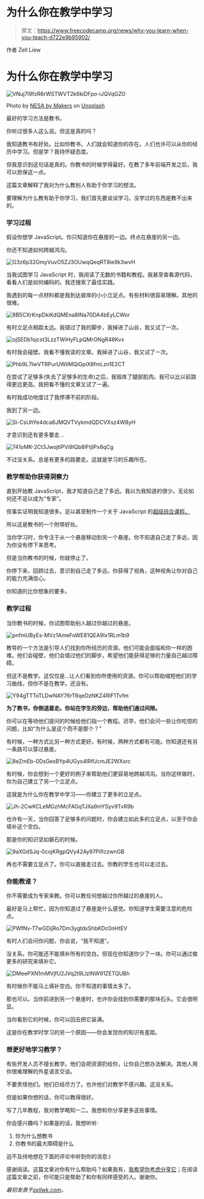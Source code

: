 # 为什么你在教学中学习

> 原文：<https://www.freecodecamp.org/news/why-you-learn-when-you-teach-d722e9b95902/>

作者 Zell Liew

# 为什么你在教学中学习

![VNuj7l9fzR6rWSTWVT2k6kiDFpo-iJQVqGZO](img/c5d094838bb1b05ddf70f132b5f216b0.png)

Photo by [NESA by Makers](https://unsplash.com/photos/BVr3XaBiWLU?utm_source=unsplash&utm_medium=referral&utm_content=creditCopyText) on [Unsplash](https://unsplash.com/search/photos/teach?utm_source=unsplash&utm_medium=referral&utm_content=creditCopyText)

最好的学习方法是教书。

你听过很多人这么说。但这是真的吗？

我知道教书有好处。比如你教书，人们就会知道你的存在。人们也许可以从你的经历中学习。但是学？我持怀疑态度。

但我意识到这句话是真的。你教书的时候学得最好。在教了多年前端开发之后，我可以担保这一点。

这篇文章解释了我对为什么教别人有助于你学习的想法。

要理解为什么教有助于你学习，我们首先要谈谈学习。没学过的东西是教不出来的。

### 学习过程

假设你想学 JavaScript。你只知道你在悬崖的一边。终点在悬崖的另一边。

你还不知道如何跨越鸿沟。

![G3z6p32GmyVuvO5ZJ3OUwqQeqRT8ie9k3wvH](img/4c8b6e9c2b44c92817d67df5d83f69ac.png)

当我试图学习 JavaScript 时，我阅读了无数的书籍和教程。我甚至查看源代码，看看人们是如何编码的。我还搜索了最佳实践。

我遇到的每一点材料都是我到达彼岸的小小立足点。有些材料很容易理解。其他的很难。

![8B5CXrKnpDkiKdQMEna8INa70DA4bEyLCWor](img/ac41101d110d8837b2b5638ba9c83f76.png)

有时立足点相距太远。我错过了我的脚步，我掉进了山谷，我又试了一次。

![ojSEDb1sjcst3LzzTWiHyFLpQMrONgR48Kvx](img/5d77fc38366d7b60f52edca58b2424f1.png)

有时我会碰壁。我看不懂我读的文章。我掉进了山谷，我又试了一次。

![Phb9L7IwVTRPurUWIiMQiGpiX8fmLzn1E2CT](img/f9b9b62c2da93e2943bd7b84afe7b28e.png)

在尝试了足够多(失去了足够多的生命)之后，我锻炼了腿部肌肉。我可以比以前跳得更远更高。我把看不懂的文章又试了一遍。

有时我成功地度过了我停滞不前的阶段。

我到了另一边。

![Si-CsUhYe4dca6JMQVTVykmdQDCVXsz4W8yH](img/1a9ab8d6e75ba94b0bb2b04b16b8a51c.png)

才意识到还有更多要走…

![741oMK-2Ct3JwojtIPVi9IQb8lFtjlPx8qCg](img/4d19926d2c11975a8429ca9d6ced9b1b.png)

不过没关系。总是有更多的路要走。这就是学习的乐趣所在。

### 教学帮助你获得洞察力

直到开始教 JavaScript，我才知道自己走了多远。我以为我知道的很少。无论如何还不足以成为“专家”。

但事实证明我知道很多。足以甚至制作一个关于 JavaScript 的[超级综合课程。](https://learnjavascript.today/)

所以这是教书的一个附带好处。

当你学习时，你专注于从一个悬崖移动到另一个悬崖。你不知道自己走了多远，因为你没有停下来思考。

但是当你教书的时候，你就停止了。

你停下来，回顾过去，意识到自己走了多远。你获得了视角，这种视角让你对自己的能力充满信心。

你知道的比你想象的要多。

### 教学过程

当你教书的时候，你试图帮助别人越过你越过的悬崖。

![pnfmUByEs-MVz1AmeFoWE81QEA9Ix1RLm1b9](img/d07c29e8ab37d18a00182197bfc044c8.png)

教导的一个方法是引导人们找到你所经历的资源。他们可能会面临和你一样的困难。他们会碰壁，他们会错过他们的脚步。希望他们能获得足够的力量自己越过障碍。

但这不是教学。这仅仅是…让人们看到你所使用的资源。你可以帮助缩短他们的学习曲线，但你不是在教学。还没有。

![Y94gTTToTLDwNAY76rT6qeDzNKZ4RlF1Tvfm](img/4d8626ea89e840d483b70b7e9f61a97f.png)

**为了教书，你倒退着走。你站在学生的旁边，帮助他们通过间隙。**

你可以在等待他们提问的时候给他们指一个教程。迟早，他们会问一些让你吃惊的问题，比如“为什么是这个而不是那个？”

有时候，一种方式比另一种方式更好。有时候，两种方式都有可能。你知道还有另一条路可以穿过悬崖。

![8eZmEb-0DsGexBYp4UGys4lRfUcmJE2WXxrc](img/e56b017a92b9b22f79c0f17b7066bd8c.png)

有时候，你会想到一个更好的例子来帮助他们更容易地跨越鸿沟。当你这样做时，你为自己建立了另一个立足点。

这就是为什么你在教学中学习——你建立了更多的立足点。

![Jh-2CwKCLeMGzhMcFAGqTJXa9mYSyv9TvR9b](img/c1f6a28ee4f88bb73d32f8a982686b9f.png)

也许有一天，当你回答了足够多的问题时，你会建立如此多的立足点，以至于你会填补这个空白。

那是你的知识坚如磐石的时候。

![9aXGdSJq-0cojKRgpQVy42Ay97PifIczwnGB](img/31fad2663a3b1aa643505e0d991a9a76.png)

再也不需要立足点了。你可以直接走过去。你教的学生也可以走过去。

### 你能教谁？

你不需要成为专家来教。你可以教任何想越过你所越过的悬崖的人。

最好是马上帮忙，因为你知道过了悬崖是什么感觉。你知道学生需要注意的危险点。

![PWfNv-T7wGDijRo7Dm3ygtdxShbKDc0nHtEV](img/d95ffbc349b8fa58538900773d8b8f6b.png)

有时人们会问你问题，你会说，“我不知道”。

没关系。你可能还不能填补所有的空白。但现在你知道你少了一块。你可以通过做更多的研究来填补它。

![DMeePXN1mMVjfU2JVq2t9LlzlNW91ZETQUBh](img/9f503fc99af9fc20de070c91f8dff83c.png)

有时候你不能马上填补空白。你不知道的事情太多了。

那也可以。当你前进到另一个悬崖时，也许你会找到你需要的那块石头。它会很明显。

当你看到它的时候，你可以回去把它装满。

这是你在教学时学习的另一个原因——你会发现你的知识有差距。

### 想更好地学习教学？

有些开发人员不擅长教学。他们会把资源扔给你，让你自己想办法解决。其他人用你很难理解的外星语言交谈。

不要责怪他们。他们已经尽力了。也许他们对教学不感兴趣。这没关系。

但是如果你想的话，你可以教得很好。

写了几年教程，我对教学略知一二。我想和你分享更多这些事情。

你会感兴趣吗？如果是的话，我想听听:

1.  你为什么想教书
2.  你教书的最大障碍是什么

迫不及待地想在下面的评论中听到你的消息:)

感谢阅读。这篇文章对你有什么帮助吗？如果我有，[我希望你考虑分享它](http://twitter.com/share?text=Why%20you%20learn%20when%20you%20teach%20by%20@zellwk%20?%20&url=https://zellwk.com/blog/why-you-learn-when-you-teach/&hashtags=)；在阅读这篇文章之前，你可能只是帮助了和你有同样感受的人。谢谢你。

*最初发表于[zellwk.com](https://zellwk.com/blog/why-you-learn-when-you-teach/)。*